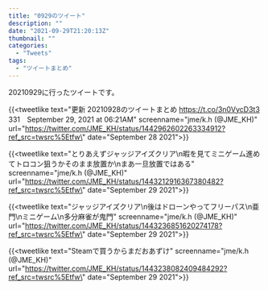 ```yaml
---
title: "0929のツイート"
description: ""
date: "2021-09-29T21:20:13Z"
thumbnail: ""
categories:
  - "Tweets"
tags:
  - "ツイートまとめ"
---
```

20210929に行ったツイートです。
<!--more-->
{{<tweetlike text=\"更新 20210928のツイートまとめ https://t.co/3n0VycD3t3 331　September 29, 2021 at 06:21AM\" screenname=\"jme/k.h (@JME_KH)\" url=\"https://twitter.com/JME_KH/status/1442962602263334912?ref_src=twsrc%5Etfw\" date=\"September 28 2021\">}}

{{<tweetlike text=\"とりあえずジャッジアイズクリア\n暇を見てミニゲーム進めてトロコン狙うかそのまま放置か\nまあ一旦放置ではある\" screenname=\"jme/k.h (@JME_KH)\" url=\"https://twitter.com/JME_KH/status/1443212916367380482?ref_src=twsrc%5Etfw\" date=\"September 29 2021\">}}

{{<tweetlike text=\"ジャッジアイズクリア\n後はドローンやってフリーパス\n亜門\nミニゲーム\n多分麻雀が鬼門\" screenname=\"jme/k.h (@JME_KH)\" url=\"https://twitter.com/JME_KH/status/1443236851620274178?ref_src=twsrc%5Etfw\" date=\"September 29 2021\">}}

{{<tweetlike text=\"Steamで買うからまだおあずけ\" screenname=\"jme/k.h (@JME_KH)\" url=\"https://twitter.com/JME_KH/status/1443238082409484292?ref_src=twsrc%5Etfw\" date=\"September 29 2021\">}}

